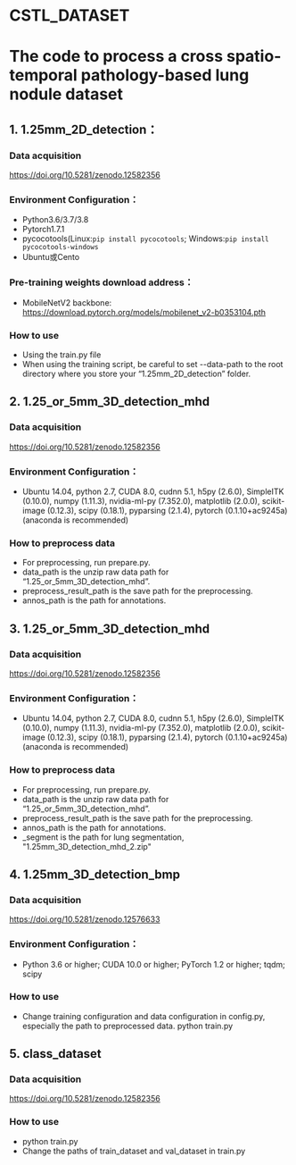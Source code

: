 # CSTL_DATASET

# The code to process a cross spatio-temporal pathology-based lung nodule dataset

## 1. 1.25mm_2D_detection：
### Data acquisition
https://doi.org/10.5281/zenodo.12582356

### Environment Configuration：
* Python3.6/3.7/3.8
* Pytorch1.7.1
* pycocotools(Linux:`pip install pycocotools`; Windows:`pip install pycocotools-windows`
* Ubuntu或Cento

### Pre-training weights download address：
* MobileNetV2 backbone: https://download.pytorch.org/models/mobilenet_v2-b0353104.pth

### How to use
* Using the train.py file
* When using the training script, be careful to set --data-path to the root directory where you store your “1.25mm_2D_detection” folder.


## 2.  1.25_or_5mm_3D_detection_mhd
### Data acquisition
https://doi.org/10.5281/zenodo.12582356

### Environment Configuration：
*  Ubuntu 14.04, python 2.7, CUDA 8.0, cudnn 5.1, h5py (2.6.0), SimpleITK (0.10.0), numpy (1.11.3), nvidia-ml-py (7.352.0), matplotlib (2.0.0), scikit-image (0.12.3), scipy (0.18.1), pyparsing (2.1.4), pytorch (0.1.10+ac9245a) (anaconda is recommended)

### How to preprocess data
* For preprocessing, run prepare.py.
* data_path is the unzip raw data path for “1.25_or_5mm_3D_detection_mhd”.
* preprocess_result_path is the save path for the preprocessing.
* annos_path is the path for annotations.

## 3.  1.25_or_5mm_3D_detection_mhd
### Data acquisition
https://doi.org/10.5281/zenodo.12582356

### Environment Configuration：
*  Ubuntu 14.04, python 2.7, CUDA 8.0, cudnn 5.1, h5py (2.6.0), SimpleITK (0.10.0), numpy (1.11.3), nvidia-ml-py (7.352.0), matplotlib (2.0.0), scikit-image (0.12.3), scipy (0.18.1), pyparsing (2.1.4), pytorch (0.1.10+ac9245a) (anaconda is recommended)

### How to preprocess data
* For preprocessing, run prepare.py.
* data_path is the unzip raw data path for “1.25_or_5mm_3D_detection_mhd”.
* preprocess_result_path is the save path for the preprocessing.
* annos_path is the path for annotations.
* _segment is the path for lung segmentation, "1.25mm_3D_detection_mhd_2.zip"

## 4.  1.25mm_3D_detection_bmp
### Data acquisition
https://doi.org/10.5281/zenodo.12576633

### Environment Configuration：
* Python 3.6 or higher; CUDA 10.0 or higher; PyTorch 1.2 or higher; tqdm; scipy

### How to use
* Change training configuration and data configuration in config.py, especially the path to preprocessed data.
 python train.py

## 5.  class_dataset
### Data acquisition
https://doi.org/10.5281/zenodo.12582356

### How to use
* python train.py
* Change the paths of train_dataset and val_dataset in train.py


